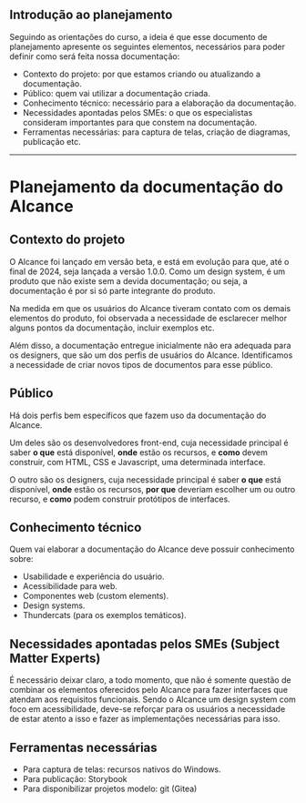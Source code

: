 ## Introdução ao planejamento

Seguindo as orientações do curso, a ideia é que esse documento de planejamento 
apresente os seguintes elementos, necessários para poder definir como será feita
nossa documentação: 
* Contexto do projeto: por que estamos criando ou atualizando a documentação.
* Público: quem vai utilizar a documentação criada.
* Conhecimento técnico: necessário para a elaboração da documentação.
* Necessidades apontadas pelos SMEs: o que os especialistas consideram importantes para que constem na documentação.
* Ferramentas necessárias: para captura de telas, criação de diagramas, publicação etc.

--------------------------------------------------------------------------------

# Planejamento da documentação do Alcance

## Contexto do projeto

O Alcance foi lançado em versão beta, e está em evolução para que, até o final
de 2024, seja lançada a versão 1.0.0. Como um design system, é um produto que
não existe sem a devida documentação; ou seja, a documentação é por si só parte
integrante do produto.

Na medida em que os usuários do Alcance tiveram contato com os demais elementos
do produto, foi observada a necessidade de esclarecer melhor alguns pontos da
documentação, incluir exemplos etc.

Além disso, a documentação entregue inicialmente não era adequada para os
designers, que são um dos perfis de usuários do Alcance. Identificamos a
necessidade de criar novos tipos de documentos para esse público.

## Público

Há dois perfis bem específicos que fazem uso da documentação do Alcance.

Um deles são os desenvolvedores front-end, cuja necessidade principal é saber
**o que** está disponível, **onde** estão os recursos, e **como** devem
construir, com HTML, CSS e Javascript, uma determinada interface.

O outro são os designers, cuja necessidade principal é saber **o que** está
disponível, **onde** estão os recursos, **por que** deveriam escolher um ou
outro recurso, e **como** podem construir protótipos de interfaces.

## Conhecimento técnico

Quem vai elaborar a documentação do Alcance deve possuir conhecimento sobre:
* Usabilidade e experiência do usuário.
* Acessibilidade para web.
* Componentes web (custom elements).
* Design systems.
* Thundercats (para os exemplos temáticos).

## Necessidades apontadas pelos SMEs (Subject Matter Experts)

É necessário deixar claro, a todo momento, que não é somente questão de
combinar os elementos oferecidos pelo Alcance para fazer interfaces que
atendam aos requisitos funcionais. Sendo o Alcance um design system com
foco em acessibilidade, deve-se reforçar para os usuários a necessidade
de estar atento a isso e fazer as implementações necessárias para isso.

## Ferramentas necessárias

* Para captura de telas: recursos nativos do Windows.
* Para publicação: Storybook
* Para disponibilizar projetos modelo: git (Gitea)
